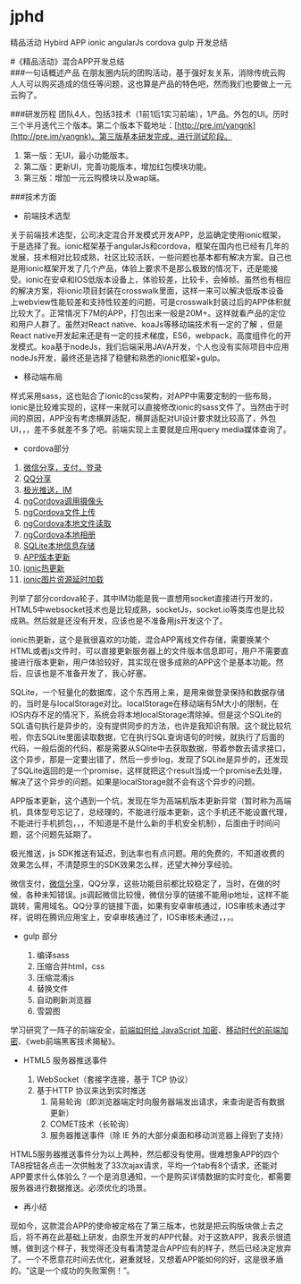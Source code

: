 # jphd
精品活动 Hybird APP ionic angularJs cordova gulp 开发总结

#《精品活动》混合APP开发总结
</br>
###一句话概述产品
在朋友圈内玩的团购活动，基于强好友关系，消除传统云购人人可以购买造成的信任等问题，这也算是产品的特色吧，然而我们也要做上一元云购了。

###研发历程
团队4人，包括3技术（1前1后1实习前端），1产品。外包的UI。历时三个半月迭代三个版本。第二个版本下载地址：[http://pre.im/yangnk](http://pre.im/yangnk)。第三版基本研发完成，进行测试阶段。

1. 第一版：无UI，最小功能版本。
2. 第二版：更新UI，完善功能版本，增加红包模块功能。
3. 第三版：增加一元云购模块以及wap端。

###技术方面
* 前端技术选型

关于前端技术选型，公司决定混合开发模式开发APP，总监确定使用ionic框架，于是选择了我。ionic框架基于angularJs和cordova，框架在国内也已经有几年的发展，技术相对比较成熟，社区比较活跃，一些问题也基本都有解决方案。自己也是用ionic框架开发了几个产品，体验上要求不是那么极致的情况下，还是能接受。ionic在安卓和IOS低版本设备上，体验较差，比较卡，会掉帧。虽然也有相应的解决方案，将ionic项目封装在crosswalk里面，这样一来可以解决低版本设备上webview性能较差和支持性较差的问题，可是crosswalk封装过后的APP体积就比较大了。正常情况下7M的APP，打包出来一般是20M+。这样就看产品的定位和用户人群了。虽然对React native、koaJs等移动端技术有一定的了解
，但是React native开发起来还是有一定的技术梯度，ES6，webpack，高度组件化的开发模式。koa基于nodeJs，我们后端采用JAVA开发，个人也没有实际项目中应用nodeJs开发，最终还是选择了稳健和熟悉的ionic框架+gulp。

* 移动端布局

样式采用sass，这也贴合了ionic的css架构，对APP中需要定制的一些布局，ionic是比较难实现的，这样一来就可以直接修改ionic的sass文件了。当然由于时间的原因，APP没有考虑横屏适配，横屏适配对UI设计要求就比较高了，外包UI，，，差不多就差不多了吧。前端实现上主要就是应用query media媒体查询了。

* cordova部分
 1. [微信分享，支付，登录](https://github.com/xu-li/cordova-plugin-wechat)
 2. [QQ分享](https://github.com/iVanPan/Cordova_QQ)
 3. [极光推送，IM](https://github.com/jpush/jmessage-phonegap-plugin)
 4. [ngCordova调用摄像头](http://ngcordova.com/docs/plugins/camera/)
 5. [ngCordova文件上传](http://ngcordova.com/docs/plugins/fileTransfer/)
 6. [ngCordova本地文件读取](http://ngcordova.com/docs/plugins/fileOpener2/)
 7. [ngCordova本地相册](http://ngcordova.com/docs/plugins/imagePicker/)
 8. [SQLite本地信息存储](http://ngcordova.com/docs/plugins/sqlite/)
 9. [APP版本更新](https://github.com/zxj963577494/ionic-AutoUpdateApp)
 10. [ionic热更新](https://github.com/nordnet/cordova-hot-code-push)
 11. [ionic图片资源延时加载](https://github.com/paveisistemas/ionic-image-lazy-load)
 
列举了部分cordova轮子，其中IM功能是我一直想用socket直接进行开发的，HTML5中websocket技术也是比较成熟，socketJs，socket.io等类库也是比较成熟。然后就是还没有开发，应该也是不准备用js开发这个了。

ionic热更新，这个是我很喜欢的功能，混合APP离线文件存储，需要换某个HTML或者js文件时，可以直接更新服务器上的文件版本信息即可，用户不需要直接进行版本更新，用户体验较好，其实现在很多成熟的APP这个是基本功能。然后，应该也是不准备开发了，我心好塞。

SQLite，一个轻量化的数据库，这个东西用上来，是用来做登录保持和数据存储的，当时是与localStorage对比。localStorage在移动端有5M大小的限制，在IOS内存不足的情况下，系统会将本地localStorage清除掉。但是这个SQLite的SQL语句执行是异步的，没有提供同步的方法，也许是我知识有限。这个就比较坑啦，你去SQLite里面读取数据，它在执行SQL查询语句的时候，就执行了后面的代码，一般后面的代码，都是需要从SQlite中去获取数据，带着参数去请求接口，这个异步，那是一定要出错了，然后一步步log，发现了SQLite是异步的，还发现了SQLite返回的是一个promise，这样就把这个result当成一个promise去处理，解决了这个异步的问题。如果是localStorage就不会有这个异步的问题。

APP版本更新，这个遇到一个坑，发现在华为高端机版本更新异常（暂时称为高端机，具体型号忘记了，总经理的，不能进行版本更新，这个手机还不能设置代理，不能进行手机抓包，，，不知道是不是什么新的手机安全机制），后面由于时间问题，这个问题先延期了。

极光推送，js SDK推送有延迟，到达率也有点问题。用的免费的，不知道收费的效果怎么样，不清楚原生的SDK效果怎么样，还望大神分享经验。

微信支付，[微信分享](https://github.com/Rain1368189893/Wx)，QQ分享，这些功能目前都比较稳定了，当时，在做的时候，各种未知错误。js调起微信比较慢，微信分享的链接不能用ip地址，这样不能跳转，需用域名。QQ分享的链接下面，如果有安卓审核通过，IOS审核未通过字样，说明在腾讯应用宝上，安卓审核通过了，IOS审核未通过，，，。

* gulp 部分

	1. 编译sass
	2. 压缩合并html，css
	3. 压缩混淆js
	4. 替换文件
	5. 自动刷新浏览器
	6. 雪碧图

学习研究了一阵子的前端安全，[前端如何给 JavaScript 加密](https://www.zhihu.com/question/47047191)、[移动时代的前端加密](http://div.io/topic/1220)、《web前端黑客技术揭秘》。

* HTML5 服务器推送事件

	1. WebSocket（套接字连接，基于 TCP 协议）
	2. 基于HTTP 协议来达到实时推送
		1. 简易轮询（即浏览器端定时向服务器端发出请求，来查询是否有数据更新）
		2. COMET技术（长轮询）
		3. 服务器推送事件（除 IE 外的大部分桌面和移动浏览器上得到了支持）
	
HTML5服务器推送事件分为以上两种，然后都没有使用。很难想象APP的四个TAB按钮各点击一次供触发了33次ajax请求，平均一个tab有8个请求，还能对APP要求什么体验么？一个是消息通知，一个是购买详情数据的实时变化，都需要服务器进行数据推送。必须优化的场景。


* 再小结

现如今，这款混合APP的使命被定格在了第三版本，也就是把云购版块做上去之后，将不再在此基础上研发，由原生开发的APP代替。对于这款APP，我表示很遗憾，做到这个样子，我觉得还没有看清楚混合APP应有的样子，然后已经决定放弃了。一个不愿意花时间去优化，避重就轻，又想着APP能如何的好，这是很矛盾的。“这是一个成功的失败案例！”。
